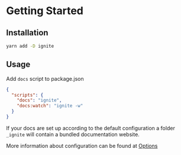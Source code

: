 # Getting Started

## Installation

```bash
yarn add -D ignite
```

## Usage

Add `docs` script to package.json

```json
{
  "scripts": {
    "docs": "ignite",
    "docs:watch": "ignite -w"
  }
}
```

If your docs are set up according to the default configuration a folder `_ignite` will contain a bundled documentation website.

More information about configuration can be found at [Options](./Options.md)
